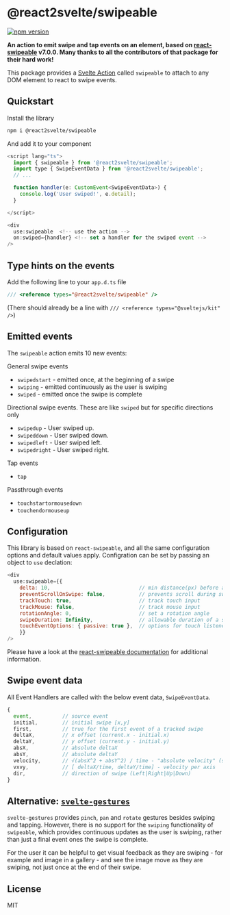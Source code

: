 # @react2svelte/swipeable

[![npm version](https://img.shields.io/npm/v/@react2svelte/swipeable.svg)](https://www.npmjs.com/package/@react2svelte/swipeable)

**An action to emit swipe and tap events on an element, based on [react-swipeable](https://www.npmjs.com/package/react-swipeable) v7.0.0. Many thanks to all the contributors of that package for their hard work!**


This package provides a [Svelte Action](https://svelte.dev/tutorial/actions) called `swipeable` to attach to any DOM element to react to swipe events.

## Quickstart

Install the library

```bash
npm i @react2svelte/swipeable
```

And add it to your component

```js
<script lang="ts">
  import { swipeable } from '@react2svelte/swipeable';
  import type { SwipeEventData } from '@react2svelte/swipeable';
  // ...

  function handler(e: CustomEvent<SwipeEventData>) {
    console.log('User swiped!', e.detail);
  }

</script>

<div
  use:swipeable  <!-- use the action -->
  on:swiped={handler} <!-- set a handler for the swiped event -->
/>
```

## Type hints on the events

Add the following line to your `app.d.ts` file

```js
/// <reference types="@react2svelte/swipeable" />
```

(There should already be a line with `/// <reference types="@sveltejs/kit" />`)

## Emitted events

The `swipeable` action emits 10 new events:

General swipe events

- `swipedstart` - emitted once, at the beginning of a swipe
- `swiping` - emitted continuously as the user is swiping
- `swiped` - emitted once the swipe is complete

Directional swipe events. These are like `swiped` but for specific directions only

- `swipedup` - User swiped up.
- `swipeddown` - User swiped down.
- `swipedleft` - User swiped left.
- `swipedright` - User swiped right.

Tap events

- `tap`

Passthrough events

- `touchstartormousedown`
- `touchendormouseup`

## Configuration

This library is based on `react-swipeable`, and all the same configuration options and default values apply. Configration can be set by passing an object to `use` declation:

```js
<div
  use:swipeable={{
    delta: 10,                             // min distance(px) before a swipe starts. *See Notes*
    preventScrollOnSwipe: false,           // prevents scroll during swipe (*See Details*)
    trackTouch: true,                      // track touch input
    trackMouse: false,                     // track mouse input
    rotationAngle: 0,                      // set a rotation angle
    swipeDuration: Infinity,               // allowable duration of a swipe (ms). *See Notes*
    touchEventOptions: { passive: true },  // options for touch listeners (*See Details*)
    }}
/>
```

Please have a look at the [react-swipeable documentation](https://www.npmjs.com/package/react-swipeable) for additional information.

## Swipe event data

All Event Handlers are called with the below event data, `SwipeEventData`.

```js
{
  event,          // source event
  initial,        // initial swipe [x,y]
  first,          // true for the first event of a tracked swipe
  deltaX,         // x offset (current.x - initial.x)
  deltaY,         // y offset (current.y - initial.y)
  absX,           // absolute deltaX
  absY,           // absolute deltaY
  velocity,       // √(absX^2 + absY^2) / time - "absolute velocity" (speed)
  vxvy,           // [ deltaX/time, deltaY/time] - velocity per axis
  dir,            // direction of swipe (Left|Right|Up|Down)
}
```

## Alternative: [`svelte-gestures`](https://github.com/Rezi/svelte-gestures)

`svelte-gestures` provides `pinch`, `pan` and `rotate` gestures besides swiping and tapping. However, there is no support for  the `swiping` functionality of `swipeable`, which provides continuous updates as the user is swiping, rather than just a final event ones the swipe is complete.

For the user it can be helpful to get visual feedback as they are swiping - for example and image in a gallery - and see the image move as they are swiping, not just once at the end of their swipe.

## License

MIT
